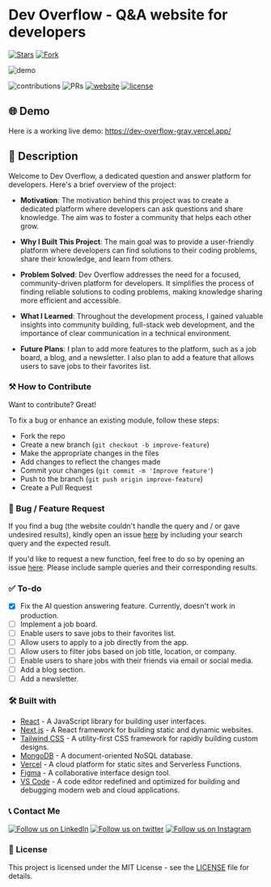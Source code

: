 # Dev Overflow - Q&A website for developers

<!-- [![Latest release](https://img.shields.io/github/v/release/TyeStanley/dev-overflow?label=Latest%20release&style=social)](https://dev-overflow-gray.vercel.app/)
[![GitHub commits](https://img.shields.io/github/commits-since/TyeStanley/dev-overflow/v1.5.0.svg?style=social)](https://dev-overflow-gray.vercel.app/) -->

[![Stars](https://img.shields.io/github/stars/TyeStanley/dev-overflow?style=social)](https://dev-overflow-gray.vercel.app/)
[![Fork](https://img.shields.io/github/forks/TyeStanley/dev-overflow?style=social)](https://dev-overflow-gray.vercel.app/)

![demo](https://cdn.discordapp.com/attachments/571883066017185802/1165414835811536976/Screenshot_2023-10-21_at_3.22.16_PM.png?ex=6546c425&is=65344f25&hm=21fd71517505f6b787fc611afd5c210c3d7436868af1975b656c00558fd288b3&)

![contributions](https://img.shields.io/badge/all_contributors-1-orange.svg)
![PRs](https://img.shields.io/badge/PRs-welcome-ff69b4.svg?style=shields)
[![website](https://img.shields.io/website-up-down-green-red/http/shields.io.svg)](https://dev-overflow-gray.vercel.app/)
[![license](https://img.shields.io/badge/license-MIT-blue.svg)](LICENSE)

## 🌐 Demo

Here is a working live demo: https://dev-overflow-gray.vercel.app/

## 📝 Description

Welcome to Dev Overflow, a dedicated question and answer platform for developers. Here's a brief overview of the project:

- **Motivation**: The motivation behind this project was to create a dedicated platform where developers can ask questions and share knowledge. The aim was to foster a community that helps each other grow.

- **Why I Built This Project**: The main goal was to provide a user-friendly platform where developers can find solutions to their coding problems, share their knowledge, and learn from others.

- **Problem Solved**: Dev Overflow addresses the need for a focused, community-driven platform for developers. It simplifies the process of finding reliable solutions to coding problems, making knowledge sharing more efficient and accessible.

- **What I Learned**: Throughout the development process, I gained valuable insights into community building, full-stack web development, and the importance of clear communication in a technical environment.

- **Future Plans**: I plan to add more features to the platform, such as a job board, a blog, and a newsletter. I also plan to add a feature that allows users to save jobs to their favorites list.

### ⚒️ How to Contribute

Want to contribute? Great!

To fix a bug or enhance an existing module, follow these steps:

- Fork the repo
- Create a new branch (`git checkout -b improve-feature`)
- Make the appropriate changes in the files
- Add changes to reflect the changes made
- Commit your changes (`git commit -m 'Improve feature'`)
- Push to the branch (`git push origin improve-feature`)
- Create a Pull Request

### 📩 Bug / Feature Request

If you find a bug (the website couldn't handle the query and / or gave undesired results), kindly open an issue [here](https://github.com/TyeStanley/dev-overflow/issues/new) by including your search query and the expected result.

If you'd like to request a new function, feel free to do so by opening an issue [here](https://github.com/TyeStanley/dev-overflow/issues/new). Please include sample queries and their corresponding results.

### ✅ To-do

- [x] Fix the AI question answering feature. Currently, doesn't work in production.
- [ ] Implement a job board.
- [ ] Enable users to save jobs to their favorites list.
- [ ] Allow users to apply to a job directly from the app.
- [ ] Allow users to filter jobs based on job title, location, or company.
- [ ] Enable users to share jobs with their friends via email or social media.
- [ ] Add a blog section.
- [ ] Add a newsletter.

### 🛠️ Built with

- [React](https://reactjs.org/) - A JavaScript library for building user interfaces.
- [Next.js](https://nextjs.org/) - A React framework for building static and dynamic websites.
- [Tailwind CSS](https://tailwindcss.com/) - A utility-first CSS framework for rapidly building custom designs.
- [MongoDB](https://www.mongodb.com/) - A document-oriented NoSQL database.
- [Vercel](https://vercel.com/) - A cloud platform for static sites and Serverless Functions.
- [Figma](https://www.figma.com/) - A collaborative interface design tool.
- [VS Code](https://code.visualstudio.com/) - A code editor redefined and optimized for building and debugging modern web and cloud applications.

### 📞 Contact Me

[![Follow us on LinkedIn](https://img.shields.io/badge/LinkedIn-TyeStanley-blue?style=flat&logo=linkedin&logoColor=b0c0c0&labelColor=363D44)](https://www.linkedin.com/in/tye-stanley/)
[![Follow us on twitter](https://img.shields.io/twitter/follow/tye_stanley.svg?style=social)](https://twitter.com/intent/follow?screen_name=tye_stanley)
[![Follow us on Instagram](https://img.shields.io/badge/Instagram-tstanley090-grey?style=flat&logo=instagram&logoColor=b0c0c0&labelColor=8134af)](https://www.instagram.com/tstanley090)

### 📜 License

This project is licensed under the MIT License - see the [LICENSE](LICENSE) file for details.
